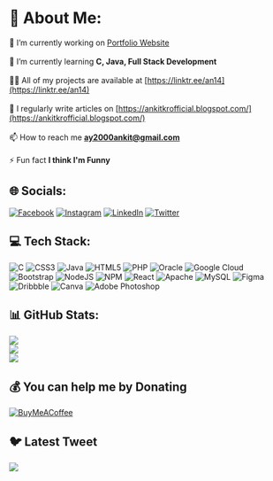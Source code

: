 # 💫 About Me:
🔭 I’m currently working on [Portfolio Website](ay14179027994.wordpress.com)<br><br>🌱 I’m currently learning **C, Java, Full Stack Development**<br><br>👨‍💻 All of my projects are available at [https://linktr.ee/an14](https://linktr.ee/an14)<br><br>📝 I regularly write articles on [https://ankitkrofficial.blogspot.com/](https://ankitkrofficial.blogspot.com/)<br><br>📫 How to reach me **ay2000ankit@gmail.com**<br><br>⚡ Fun fact **I think I'm Funny**


## 🌐 Socials:
[![Facebook](https://img.shields.io/badge/Facebook-%231877F2.svg?logo=Facebook&logoColor=white)](https://facebook.com/https://www.facebook.com/profile.php?id=100008014989890) [![Instagram](https://img.shields.io/badge/Instagram-%23E4405F.svg?logo=Instagram&logoColor=white)](https://instagram.com/ankittt14_) [![LinkedIn](https://img.shields.io/badge/LinkedIn-%230077B5.svg?logo=linkedin&logoColor=white)](https://linkedin.com/in/https://www.linkedin.com/in/ankit-yadav-75721a215) [![Twitter](https://img.shields.io/badge/Twitter-%231DA1F2.svg?logo=Twitter&logoColor=white)](https://twitter.com/AnkitkrOfficial) 

## 💻 Tech Stack:
![C](https://img.shields.io/badge/c-%2300599C.svg?style=plastic&logo=c&logoColor=white) ![CSS3](https://img.shields.io/badge/css3-%231572B6.svg?style=plastic&logo=css3&logoColor=white) ![Java](https://img.shields.io/badge/java-%23ED8B00.svg?style=plastic&logo=java&logoColor=white) ![HTML5](https://img.shields.io/badge/html5-%23E34F26.svg?style=plastic&logo=html5&logoColor=white) ![PHP](https://img.shields.io/badge/php-%23777BB4.svg?style=plastic&logo=php&logoColor=white) ![Oracle](https://img.shields.io/badge/Oracle-F80000?style=plastic&logo=oracle&logoColor=white) ![Google Cloud](https://img.shields.io/badge/Google%20Cloud-%234285F4.svg?style=plastic&logo=google-cloud&logoColor=white) ![Bootstrap](https://img.shields.io/badge/bootstrap-%23563D7C.svg?style=plastic&logo=bootstrap&logoColor=white) ![NodeJS](https://img.shields.io/badge/node.js-6DA55F?style=plastic&logo=node.js&logoColor=white) ![NPM](https://img.shields.io/badge/NPM-%23000000.svg?style=plastic&logo=npm&logoColor=white) ![React](https://img.shields.io/badge/react-%2320232a.svg?style=plastic&logo=react&logoColor=%2361DAFB) ![Apache](https://img.shields.io/badge/apache-%23D42029.svg?style=plastic&logo=apache&logoColor=white) ![MySQL](https://img.shields.io/badge/mysql-%2300f.svg?style=plastic&logo=mysql&logoColor=white) 	![Figma](https://img.shields.io/badge/figma-%23F24E1E.svg?style=plastic&logo=figma&logoColor=white) ![Dribbble](https://img.shields.io/badge/Dribbble-EA4C89?style=plastic&logo=dribbble&logoColor=white) ![Canva](https://img.shields.io/badge/Canva-%2300C4CC.svg?style=plastic&logo=Canva&logoColor=white) ![Adobe Photoshop](https://img.shields.io/badge/adobephotoshop-%2331A8FF.svg?style=plastic&logo=adobephotoshop&logoColor=white)
## 📊 GitHub Stats:
![](https://github-readme-stats.vercel.app/api?username=ankityadav14&theme=radical&hide_border=false&include_all_commits=false&count_private=false)<br/>
![](https://github-readme-streak-stats.herokuapp.com/?user=ankityadav14&theme=radical&hide_border=false)<br/>
![](https://github-readme-stats.vercel.app/api/top-langs/?username=ankityadav14&theme=radical&hide_border=false&include_all_commits=false&count_private=false&layout=compact)

## 💰 You can help me by Donating
  [![BuyMeACoffee](https://img.shields.io/badge/Buy%20Me%20a%20Coffee-ffdd00?style=for-the-badge&logo=buy-me-a-coffee&logoColor=black)](https://buymeacoffee.com/ankittt14) 
  
## 🐦 Latest Tweet
[![](https://gtce.itsvg.in/api?username=AnkitkrOfficial)](https://github.com/VishwaGauravIn/github-twitter-card-embed)

  

  
<!-- Proudly created with GPRM ( https://gprm.itsvg.in ) -->

